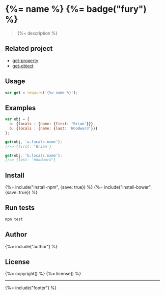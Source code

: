 # {%= name %} {%= badge("fury") %}
> {%= description %}

## Related project

  - [get-property](https://github.com/jonschlinkert/get-property)
  - [get-object](https://github.com/jonschlinkert/get-object)

## Usage

```js
var get = require('{%= name %}');
```

## Examples

```js
var obj = {
  a: {locals : {name: {first: 'Brian'}}},
  b: {locals : {name: {last: 'Woodward'}}}
};

get(obj, 'a.locals.name');
//=> {first: 'Brian'}

get(obj, 'b.locals.name');
//=> {last: 'Woodward'}
```

## Install
{%= include("install-npm", {save: true}) %}
{%= include("install-bower", {save: true}) %}

## Run tests

```bash
npm test
```

## Author
{%= include("author") %}


## License
{%= copyright() %}
{%= license() %}

***

{%= include("footer") %}